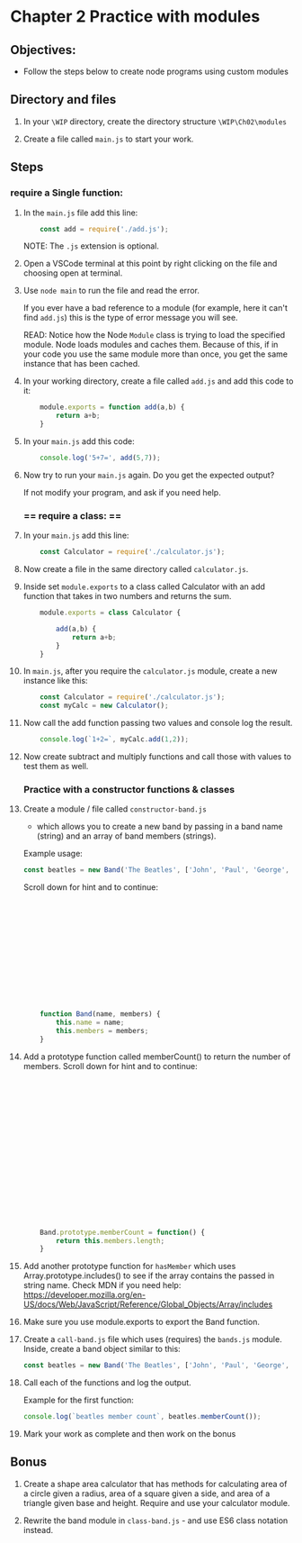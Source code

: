 # Chapter 2 Practice with modules

## Objectives:
* Follow the steps below to create node programs using custom modules

## Directory and files

1. In your `\WIP` directory, create the directory structure `\WIP\Ch02\modules`

1. Create a file called `main.js` to start your work.

## Steps

### require a Single function:

1. In the `main.js` file add this line:
    ```javascript
        const add = require('./add.js');
    ```

    NOTE: The `.js` extension is optional.

1. Open a VSCode terminal at this point by right clicking on the file and choosing open at terminal.

1. Use `node main` to run the file and read the error.
    
    If you ever have a bad reference to a module (for example, here it can't find `add.js`) this is the type of error message you will see.

    READ: Notice how the Node `Module` class is trying to load the specified module. Node loads modules and caches them. Because of this, if in your code you use the same module more than once, you get the same instance that has been cached.

1. In your working directory, create a file called `add.js` and add this code to it:

    ```javascript
        module.exports = function add(a,b) {
            return a+b;
        }
    ```

1. In your `main.js` add this code:
    ```javascript
        console.log('5+7=', add(5,7));
    ```

1. Now try to run your `main.js` again. Do you get the expected output?

    If not modify your program, and ask if you need help.



    ###  == require a class: ==



1. In your `main.js` add this line:
    ```javascript
        const Calculator = require('./calculator.js');
    ```


1. Now create a file in the same directory called `calculator.js`.

1. Inside set `module.exports` to a class called Calculator with an add function that takes in two numbers and returns the sum.

    ```javascript
        module.exports = class Calculator {
    
            add(a,b) {
                return a+b;
            }
        }
    ```

1. In `main.js`, after you require the `calculator.js` module, create a new instance like this:
    ```javascript
        const Calculator = require('./calculator.js');
        const myCalc = new Calculator();
    ```

1. Now call the add function passing two values and console log the result.
    ```javascript
        console.log(`1+2=`, myCalc.add(1,2));
    ```

1. Now create subtract and multiply functions and call those with values to test them as well.

    ###  Practice with a constructor functions & classes

1. Create a module / file called `constructor-band.js`
    * which allows you to create a new band by passing in a band name (string) and an array of band members (strings). 

    Example usage: 
    ```javascript
    const beatles = new Band('The Beatles', ['John', 'Paul', 'George', 'Ringo']);
    ```     

    Scroll down for hint and to continue:

    ```javascript














        function Band(name, members) {
            this.name = name;
            this.members = members;
        }
    ```

1. Add a prototype function called memberCount() to return the number of members. Scroll down for hint and to continue:

    ```javascript



















        Band.prototype.memberCount = function() {
            return this.members.length;
        }
    ```

1. Add another prototype function for `hasMember` which uses Array.prototype.includes() to see if the array contains the passed in string name. Check MDN if you need help: https://developer.mozilla.org/en-US/docs/Web/JavaScript/Reference/Global_Objects/Array/includes

1. Make sure you use module.exports to export the Band function.

1. Create a `call-band.js` file which uses (requires) the `bands.js` module. Inside, create a band object similar to this:
    ```javascript
    const beatles = new Band('The Beatles', ['John', 'Paul', 'George', 'Ringo']);
    ```
    
1. Call each of the functions and log the output. 

    Example for the first function:

    ```javascript
    console.log(`beatles member count`, beatles.memberCount());
    ```

1. Mark your work as complete and then work on the bonus

## Bonus

1. Create a shape area calculator that has methods for calculating area of a circle given a radius, area of a square given a side, and area of a triangle given base and height.
Require and use your calculator module.

1. Rewrite the band module in `class-band.js` - and use ES6 class notation instead.